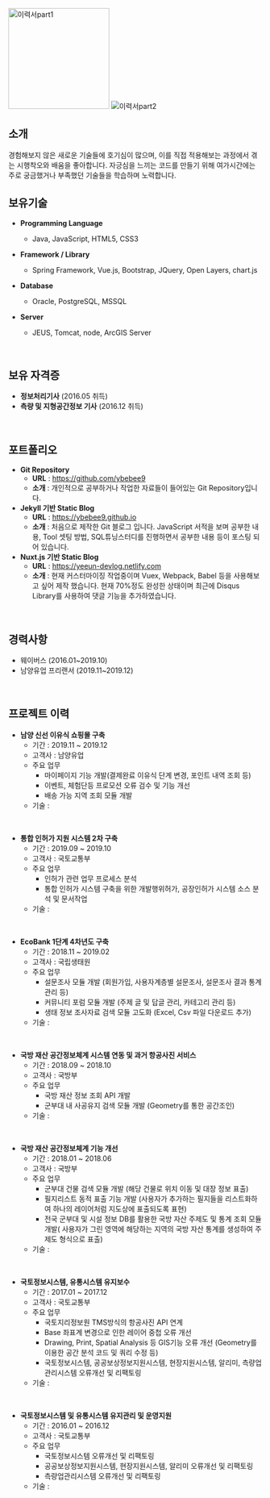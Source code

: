 <img alt="이력서part1" src="https://user-images.githubusercontent.com/48410197/76702543-e99f7a00-670d-11ea-9932-36ae52767963.PNG"
width="200" />
<img alt="이력서part2" src="https://user-images.githubusercontent.com/48410197/76702545-ead0a700-670d-11ea-87f7-5100474ea400.PNG" style="max-width:75%;" />
<br>


## 소개

경험해보지 않은 새로운 기술들에 호기심이 많으며, 이를 직접 적용해보는 과정에서 겪는 시행착오와 배움을 좋아합니다. 자긍심을 느끼는 코드를 만들기 위해 여가시간에는 주로 궁금했거나 부족했던 기술들을 학습하며 노력합니다.
<br>


## 보유기술

- **Programming Language**
  - Java, JavaScript, HTML5, CSS3

- **Framework / Library**
  - Spring Framework, Vue.js, Bootstrap, JQuery, Open Layers, chart.js

- **Database**
  - Oracle, PostgreSQL, MSSQL

- **Server**
  - JEUS, Tomcat, node, ArcGIS Server
<br>


## 보유 자격증

- **정보처리기사** (2016.05 취득)
- **측량 및 지형공간정보 기사** (2016.12 취득)
<br>


## 포트폴리오

- **Git Repository**
  - **URL** : https://github.com/ybebee9
  - **소개** : 개인적으로 공부하거나 작업한 자료들이 들어있는 Git Repository입니다.
- **Jekyll 기반 Static Blog**
  - **URL** : https://ybebee9.github.io
  - **소개** : 처음으로 제작한 Git 블로그 입니다. JavaScript 서적을 보며 공부한 내용, Tool 셋팅 방법, SQL튜닝스터디를 진행하면서 공부한 내용 등이 포스팅 되어 있습니다.
- **Nuxt.js 기반 Static Blog**
  - **URL** : https://yeeun-devlog.netlify.com
  - **소개** : 현재 커스터마이징 작업중이며 Vuex, Webpack, Babel 등을 사용해보고 싶어 제작 했습니다. 현재 70%정도 완성한 상태이며 최근에 Disqus Library를 사용하여 댓글 기능을 추가하였습니다.
<br>


## 경력사항

- 웨이버스 (2016.01~2019.10)
- 남양유업 프리랜서 (2019.11~2019.12)
<br>


## 프로젝트 이력

- **남양 신선 이유식 쇼핑몰 구축**
  - 기간 : 2019.11 ~ 2019.12
  - 고객사 : 남양유업
  - 주요 업무 
    - 마이페이지 기능 개발(결제완료 이유식 단계 변경, 포인트 내역 조회 등)
    - 이벤트, 체험단등 프로모션 오류 검수 및 기능 개선
    - 배송 가능 지역 조회 모듈 개발
  - 기술 : 
<br>


- **통합 인허가 지원 시스템 2차 구축**
  - 기간 : 2019.09 ~ 2019.10
  - 고객사 : 국토교통부
  - 주요 업무 
    - 인허가 관련 업무 프로세스 분석
    - 통합 인허가 시스템 구축을 위한 개발행위허가, 공장인허가 시스템 소스 분석 및 문서작업
  - 기술 : 
<br>


- **EcoBank 1단계 4차년도 구축**
  - 기간 : 2018.11 ~ 2019.02
  - 고객사 : 국립생태원
  - 주요 업무 
    - 설문조사 모듈 개발 (회원가입, 사용자계층별 설문조사, 설문조사 결과 통계 관리 등)
    - 커뮤니티 포럼 모듈 개발 (주제 글 및 답글 관리, 카테고리 관리 등)
    - 생태 정보 조사자료 검색 모듈 고도화 (Excel, Csv 파일 다운로드 추가)
  - 기술 : 
<br>


- **국방 재산 공간정보체계 시스템 연동 및 과거 항공사진 서비스**
  - 기간 : 2018.09 ~ 2018.10
  - 고객사 : 국방부
  - 주요 업무 
    - 국방 재산 정보 조회 API 개발
    - 군부대 내 사공유지 검색 모듈 개발 (Geometry를 통한 공간조인)
  - 기술 : 
<br>


- **국방 재산 공간정보체계 기능 개선**
  - 기간 : 2018.01 ~ 2018.06
  - 고객사 : 국방부
  - 주요 업무 
    - 군부대 건물 검색 모듈 개발 (해당 건물로 위치 이동 및 대장 정보 표출)
    - 필지리스트 동적 표출 기능 개발 (사용자가 추가하는 필지들을 리스트화하여 하나의 레이어처럼 지도상에 표출되도록 표현)
    - 전국 군부대 및 시설 정보 DB를 활용한 국방 자산 주제도 및 통계 조회 모듈 개발( 사용자가 그린 영역에 해당하는 지역의 국방 자산 통계를 생성하여 주제도 형식으로 표출)
  - 기술 : 
<br>


- **국토정보시스템, 유통시스템 유지보수**
  - 기간 : 2017.01 ~ 2017.12
  - 고객사 : 국토교통부
  - 주요 업무 
    - 국토지리정보원 TMS방식의 항공사진 API 연계
    - Base 좌표계 변경으로 인한 레이어 중첩 오류 개선
    - Drawing, Print, Spatial Analysis 등 GIS기능 오류 개선 (Geometry를 이용한 공간 분석 코드 및 쿼리 수정 등)
    - 국토정보시스템, 공공보상정보지원시스템, 현장지원시스템, 알리미, 측량업관리시스템 오류개선 및 리팩토링
  - 기술 : 
<br>


- **국토정보시스템 및 유통시스템 유지관리 및 운영지원**
  - 기간 : 2016.01 ~ 2016.12
  - 고객사 : 국토교통부
  - 주요 업무 
    - 국토정보시스템 오류개선 및 리팩토링
    - 공공보상정보지원시스템, 현장지원시스템, 알리미 오류개선 및 리팩토링
    - 측량업관리시스템 오류개선 및 리팩토링
  - 기술 : 


